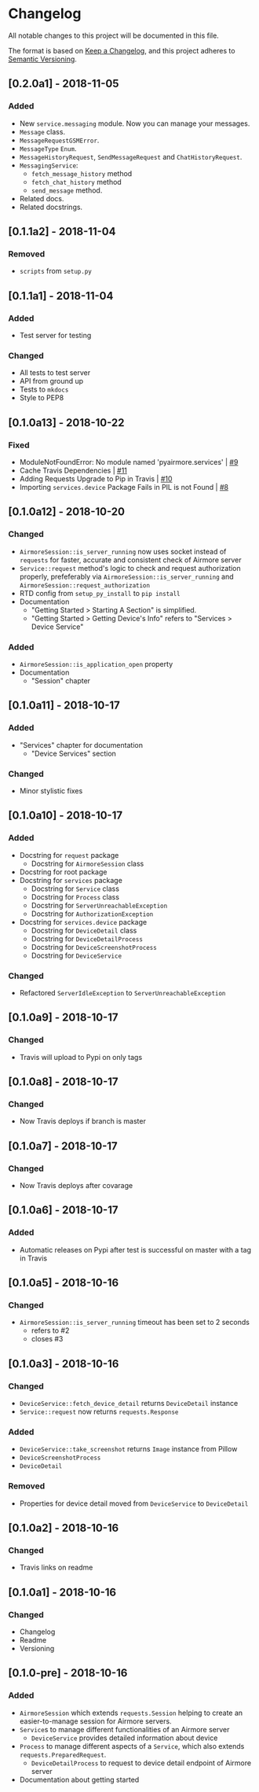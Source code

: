 # Changelog
All notable changes to this project will be documented in this file.

The format is based on [Keep a Changelog](https://keepachangelog.com/en/1.0.0/),
and this project adheres to [Semantic Versioning](https://semver.org/spec/v2.0.0.html).

## [0.2.0a1] - 2018-11-05
### Added
 - New `service.messaging` module. Now you can manage your messages.
 - `Message` class.
 - `MessageRequestGSMError`.
 - `MessageType` `Enum`.
 - `MessageHistoryRequest`, `SendMessageRequest` and
 `ChatHistoryRequest`.
 - `MessagingService`:
    - `fetch_message_history` method
    - `fetch_chat_history` method
    - `send_message` method.
 - Related docs.
 - Related docstrings.

## [0.1.1a2] - 2018-11-04
### Removed
 - `scripts` from `setup.py`

## [0.1.1a1] - 2018-11-04
### Added
 - Test server for testing

### Changed
 - All tests to test server
 - API from ground up
 - Tests to `mkdocs`
 - Style to PEP8

## [0.1.0a13] - 2018-10-22
### Fixed
 - ModuleNotFoundError: No module named 'pyairmore.services' | [#9](https://github.com/erayerdin/pyairmore/issues/9)
 - Cache Travis Dependencies | [#11](https://github.com/erayerdin/pyairmore/issues/11)
 - Adding Requests Upgrade to Pip in Travis | [#10](https://github.com/erayerdin/pyairmore/issues/10)
 - Importing `services.device` Package Fails in PIL is not Found | [#8](https://github.com/erayerdin/pyairmore/issues/8)

## [0.1.0a12] - 2018-10-20
### Changed
 - `AirmoreSession::is_server_running` now uses socket instead of `requests`
 for faster, accurate and consistent check of Airmore server
 - `Service::request` method's logic to check and request authorization
 properly, prefeferably via `AirmoreSession::is_server_running` and
 `AirmoreSession::request_authorization`
 - RTD config from `setup_py_install` to `pip install`
 - Documentation
   - "Getting Started > Starting A Section" is simplified.
   - "Getting Started > Getting Device's Info" refers to "Services > Device Service"

### Added
 - `AirmoreSession::is_application_open` property
 - Documentation
   - "Session" chapter

## [0.1.0a11] - 2018-10-17
### Added
 - "Services" chapter for documentation
   - "Device Services" section

### Changed
 - Minor stylistic fixes

## [0.1.0a10] - 2018-10-17
### Added
 - Docstring for `request` package
   - Docstring for `AirmoreSession` class
 - Docstring for root package
 - Docstring for `services` package
   - Docstring for `Service` class
   - Docstring for `Process` class
   - Docstring for `ServerUnreachableException`
   - Docstring for `AuthorizationException`
 - Docstring for `services.device` package
   - Docstring for `DeviceDetail` class
   - Docstring for `DeviceDetailProcess`
   - Docstring for `DeviceScreenshotProcess`
   - Docstring for `DeviceService`

### Changed
 - Refactored `ServerIdleException` to `ServerUnreachableException`

## [0.1.0a9] - 2018-10-17
### Changed
 - Travis will upload to Pypi on only tags

## [0.1.0a8] - 2018-10-17
### Changed
 - Now Travis deploys if branch is master

## [0.1.0a7] - 2018-10-17
### Changed
 - Now Travis deploys after covarage

## [0.1.0a6] - 2018-10-17
### Added
 - Automatic releases on Pypi after test is successful on master with a tag in Travis

## [0.1.0a5] - 2018-10-16
### Changed
 - `AirmoreSession::is_server_running` timeout has been set to 2 seconds
   - refers to #2
   - closes #3

## [0.1.0a3] - 2018-10-16
### Changed
 - `DeviceService::fetch_device_detail` returns `DeviceDetail` instance
 - `Service::request` now returns `requests.Response`

### Added
 - `DeviceService::take_screenshot` returns `Image` instance from Pillow
 - `DeviceScreenshotProcess`
 - `DeviceDetail`
 
### Removed
 - Properties for device detail moved from `DeviceService` to `DeviceDetail`

## [0.1.0a2] - 2018-10-16
### Changed
 - Travis links on readme

## [0.1.0a1] - 2018-10-16
### Changed
 - Changelog
 - Readme
 - Versioning

## [0.1.0-pre] - 2018-10-16
### Added
 - `AirmoreSession` which extends `requests.Session` helping to create an
 easier-to-manage session for Airmore servers.
 - `Service`s to manage different functionalities of an Airmore server
   - `DeviceService` provides detailed information about device
 - `Process` to manage different aspects of a `Service`, which also extends
 `requests.PreparedRequest`.
   - `DeviceDetailProcess` to request to device detail endpoint of Airmore server
 - Documentation about getting started
